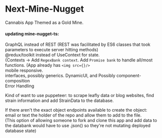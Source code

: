 # Next-Mine-Nugget
Cannabis App Themed as a Gold Mine.


#### updating mine-nugget-ts:
GraphQL instead of REST (REST was facilitated by ES6 classes that took parameters to execute server hitting methods)    
@redux/toolkit instead of UseContext for state.    
{Contexts -> Add `RegexBank context`. Add `Promise bank` to handle all/most functions. (App already has `<img src={}/>`    
mobile responsive.    
interfaces, possibly generics. DynamicUI, and Possibly component-composition    
Error Handling    

Kind of want to use puppeteer: to scrape leafly data or blog websites, find strain information and add StrainData to the database.    

If there aren't the exact object endpoints available to create the object: email or text the holder of the repo and allow them to add to the file.    
(This option of allowing someone to fork and clone this app and add data to the databank would have to use .json() so they're not mutating deployed database state)
